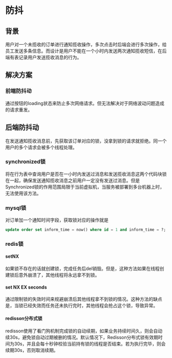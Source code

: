 # 防抖

## 背景

用户对一个未揽收的订单进行通知揽收操作，多次点击时后端会进行多次操作，给员工发送多条信息。而设计是用户不能在一个小时内发送两次通知揽收短信，在后端有表记录用户发送揽收消息的行为。

## 解决方案

### 前端防抖动

通过按钮的loading状态来防止多次网络请求。但无法解决对于网络波动问题造成的请求重发。

## 后端防抖动

在发送通知揽收消息前，先获取该订单对应的锁，没拿到锁的请求就拒绝。同一个用户的多个请求会被多个线程处理。

### synchronized锁
将在行为表中查询用户是否在一小时内发送过消息和发送揽收消息这两个代码块锁在一起，确保发送通知揽收消息之前用户一定没有发送过消息。但是Synchronized锁的作用范围局限于当前虚拟机，当服务被部署到多台机器上时，无法使用该方法。
### mysql锁
 对订单加一个通知时间字段，获取锁对应的操作就是

```sql
update order set inform_time = now() where id = 1 and inform_time = ?;
```
### redis锁
#### setNX
如果锁不存在的话就创建锁，完成任务后del销毁。但是，这种方法如果在线程创建锁后意外崩溃了，其他线程将永远拿不到锁。
#### set NX EX seconds
通过限制锁的失效时间来规避崩溃后其他线程拿不到锁的情况。这种方法的缺点是，当锁已经失效而任务还未执行完时，其他线程会抢占这个锁，导致异常。
#### redisson分布式锁
redisson使用了看门狗机制完成锁的自动续期，如果业务持续时间久，则会自动续30s，避免锁自动过期被删的情况。默认情况下，Redisson分布式锁有效期时间为30s，并且会每十秒钟校验当前持有锁的线程是否结束。若为执行完毕，则会续期30s，否则取消续期。
